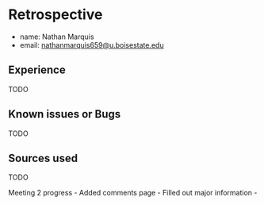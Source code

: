 # Retrospective

- name: Nathan Marquis
- email: nathanmarquis659@u.boisestate.edu

## Experience

TODO

## Known issues or Bugs

TODO

## Sources used

TODO


Meeting 2 progress
    - Added comments page
    - Filled out major information
    - 